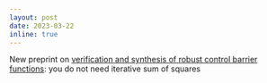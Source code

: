 ```yaml
---
layout: post
date: 2023-03-22
inline: true
---
```

New preprint on [verification and synthesis of robust control barrier functions](https://arxiv.org/abs/2303.10081): you do not need iterative sum of squares
